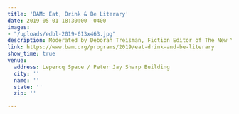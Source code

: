 ```yaml
---
title: 'BAM: Eat, Drink & Be Literary'
date: 2019-05-01 18:30:00 -0400
images:
- "/uploads/edbl-2019-613x463.jpg"
description: Moderated by Deborah Treisman, Fiction Editor of The New Yorker
link: https://www.bam.org/programs/2019/eat-drink-and-be-literary
show_time: true
venue:
  address: Lepercq Space / Peter Jay Sharp Building
  city: ''
  name: ''
  state: ''
  zip: ''

---
```

